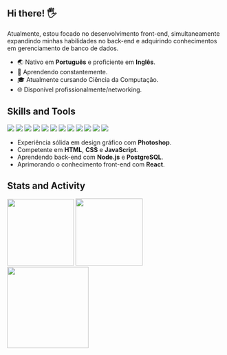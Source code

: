 ## Hi there! 🖐️
Atualmente, estou focado no desenvolvimento front-end, simultaneamente expandindo minhas habilidades no back-end e adquirindo conhecimentos em gerenciamento de banco de dados.
- 🌏 Nativo em **Português** e proficiente em **Inglês**.
- 📝 Aprendendo constantemente.
- 🎓 Atualmente cursando Ciência da Computação.
- 🌐 Disponível profissionalmente/networking.

## Skills and Tools

<div style="display: inline_block">
<img src="https://img.shields.io/badge/Photoshop-31A8FF?style=for-the-badge&logo=Adobe%20Photoshop&logoColor=black">
<img src="https://img.shields.io/badge/HTML5-E34F26?style=for-the-badge&logo=html5&logoColor=white">
<img src="https://img.shields.io/badge/CSS3-1572B6?style=for-the-badge&logo=css3&logoColor=white">
<img src="https://img.shields.io/badge/JavaScript-F7C922?style=for-the-badge&logo=javascript&logoColor=black">
<img src="https://img.shields.io/badge/GIT-E44C30?style=for-the-badge&logo=git&logoColor=white">
<img src="https://img.shields.io/badge/Node%20js-339933?style=for-the-badge&logo=nodedotjs&logoColor=white">
<img src="https://img.shields.io/badge/Bootstrap-563D7C?style=for-the-badge&logo=bootstrap&logoColor=white">
<img src="https://img.shields.io/badge/jQuery-0769AD?style=for-the-badge&logo=jquery&logoColor=white">
<img src="https://img.shields.io/badge/Postman-FF6C37?style=for-the-badge&logo=Postman&logoColor=white">
<img src="https://img.shields.io/badge/axios-671ddf?&style=for-the-badge&logo=axios&logoColor=white">
<img src="https://img.shields.io/badge/PostgreSQL-316192?style=for-the-badge&logo=postgresql&logoColor=white">
<img src="https://img.shields.io/badge/React-20232A?style=for-the-badge&logo=react&logoColor=61DAFB">
</div>

- Experiência sólida em design gráfico com **Photoshop**.
- Competente em **HTML**, **CSS** e **JavaScript**.
- Aprendendo back-end com **Node.js** e **PostgreSQL**.
- Aprimorando o conhecimento front-end com **React**.

## Stats and Activity
<div style="display: inline_block">
<img height="155em" src="https://github-readme-stats.vercel.app/api?username=screm1n&show_icons=true&theme=radical&count_private=true&rank_icon=github&hide_border=true">
<img height="156em" src="https://github-readme-stats.vercel.app/api/wakatime?username=scremin&langs_count=8&hide_border=true&bg_color=141424&custom_title=Codding%20Time&title_color=e23a70&text_color=4cbdde&range=all_time&icon_color=c4ac3e">
</div>

<div style="display: inline_block">
<img height="189em" src="https://github-profile-summary-cards.vercel.app/api/cards/profile-details?username=screm1n&theme=radical">
